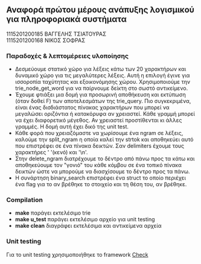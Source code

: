 ## Αναφορά πρώτου μέρους ανάπυξης λογισμικού για πληροφοριακά συστήματα

1115201200185 ΒΑΓΓΕΛΗΣ ΤΣΙΑΤΟΥΡΑΣ  
1115201200168 ΝΙΚΟΣ ΣΟΦΡΑΣ

### Παραδοχές & λεπτομέρειες υλοποίησης

* Δεσμεύουμε στατικό χώρο για λέξεις κάτω των 20 χαρακτήρων και δυναμικό χώρο για τις μεγαλύτερες λέξεις. Αυτή η επιλογή έγινε για ισσοροπία ταχύτητας και εξοικονόμησης χώρου.
  Χρησιμοποιούμε την trie_node_get_word για να παίρνουμε δείκτη στο σωστό αντικείμενο.
* Έχουμε φτιάξει μια δομή για προσωρινή αποθήκευση και εκτύπωση (όταν δοθεί F) των αποτελεσμάτων της trie_query.
Πιο συγκεκριμένα, είναι ένας δισδιάστατος πίνακας χαρακτήρων που μπορεί να μεγαλώσει οριζόντια ή κατακόρυφα αν χρειαστεί. Κάθε γραμμή μπορεί να έχει διαφορετικό μέγεθος. Αν χρειαστεί προστίθενται κι άλλες γραμμές. Η δομή αυτή έχει δικό της unit test.
* Κάθε φορά που χρειαζόμαστε να χωρίσουμε ένα ngram σε λέξεις, καλούμε την split_ngram η οποία καλεί την strtok και αποθηκεύει αυτό που επιστρέφει σε ένα πίνακα δεικτών. Σαν delimiters έχουμε τους χαρακτήρες ' '(κενό) και '\n'.
* Στην delete_ngram διατρέχουμε το δέντρο από πάνω προς τα κάτω και αποθηκεύουμε τον "γονιό" του κάθε κόμβου σε ένα τοπικό πίνακα δεικτών ώστε να μπορούμε να διασχίσουμε το δέντρο προς τα πάνω.
* Η συνάρτηση binary_search επιστρέφει ένα struct το οποίο περιέχει ένα flag για το αν βρέθηκε το στοιχείο και τη θέση του, αν βρέθηκε.


### Compilation

* __make__ παράγει εκτελέσιμο trie
* __make u_test__ παράγει εκτελέσιμο αρχείο για unit testing
* __make clean__ διαγράφει εκτελέσιμα και αντικείμενα αρχεία


### Unit testing

Για το unit testing χρησιμοποιήθηκε το framework [Check](https://libcheck.github.io/check/)

